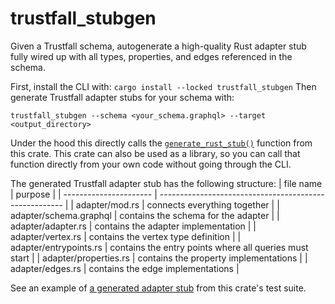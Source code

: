 # trustfall_stubgen

Given a Trustfall schema, autogenerate a high-quality Rust adapter stub
fully wired up with all types, properties, and edges referenced in the schema.

First, install the CLI with: `cargo install --locked trustfall_stubgen`
Then generate Trustfall adapter stubs for your schema with:
```
trustfall_stubgen --schema <your_schema.graphql> --target <output_directory>
```
Under the hood this directly calls the [`generate_rust_stub()`](https://docs.rs/trustfall_stubgen/latest/trustfall_stubgen/fn.generate_rust_stub.html) function from this crate.
This crate can also be used as a library, so you can call that function directly from
your own code without going through the CLI.

The generated Trustfall adapter stub has the following structure:
| file name              | purpose                                                |
| ---------------------- | ------------------------------------------------------ |
| adapter/mod.rs         | connects everything together                           |
| adapter/schema.graphql | contains the schema for the adapter                    |
| adapter/adapter.rs     | contains the adapter implementation                    |
| adapter/vertex.rs      | contains the vertex type definition                    |
| adapter/entrypoints.rs | contains the entry points where all queries must start |
| adapter/properties.rs  | contains the property implementations                  |
| adapter/edges.rs       | contains the edge implementations                      |

See an example of
[a generated adapter stub](https://github.com/obi1kenobi/trustfall/tree/main/trustfall_stubgen/test_data/expected_outputs/hackernews/adapter)
from this crate's test suite.
